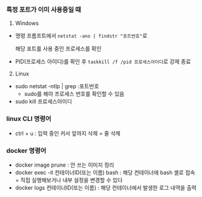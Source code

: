 ### 특정 포트가 이미 사용중일 때
1. Windows
* 명령 프롬프트에서 `netstat -ano | findstr "포트번호"`로

  해당 포트를 사용 중인 프로세스를 확인


* PID(프로세스 아이디)를 확인 후 `taskkill /f /pid 프로세스아이디`로 강제 종료

2. Linux 
* sudo netstat -ntlp | grep :포트번호
  * sudo를 해야 프로세스 번호를 확인할 수 있음
* sudo kill 프로세스아이디


### linux CLI 명령어
- ctrl + u : 입력 중인 커서 앞까지 삭제 = 줄 삭제

### docker 명령어
- docker image prune : 안 쓰는 이미지 정리
- docker exec -it 컨테이너ID(또는 이름) bash : 해당 컨테이너에 bash 셸로 접속 = 직접 실행해보거나 내부 설정을 변경할 수 있다
- docker logs 컨테이너ID(또는 이름) : 해당 컨테이너에서 발생한 로그 내역을 출력

